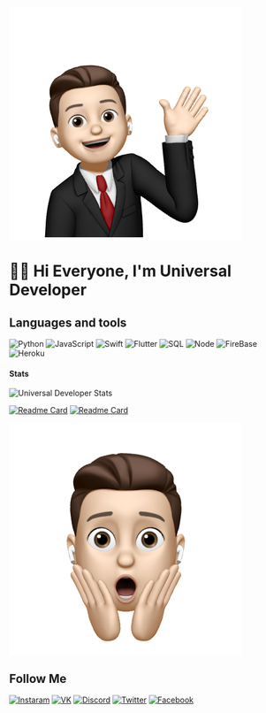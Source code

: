 <img align="center" src="https://github.com/universal-developer/universal-developer/blob/not-main/assets/hello.jpg">

# 👋🏻 Hi Everyone, I'm Universal Developer 

## Languages and tools
![Python](https://img.shields.io/badge/-Python-000?style=for-the-badge&logo=python&logoColor=85C1E9) ![JavaScript](https://img.shields.io/badge/-JavaScript-000?style=for-the-badge&logo=javascript&logoColor=gold) ![Swift](https://img.shields.io/badge/-Swift-000?style=for-the-badge&logo=swift&logoColor=orange) ![Flutter](https://img.shields.io/badge/Flutter-000?style=for-the-badge&logo=Flutter&logoColor=47c5fb) ![SQL](https://img.shields.io/badge/-SQL-000?style=for-the-badge&logo=MYSQL&) ![Node](https://img.shields.io/badge/-Node-000?style=for-the-badge&logo=Node.js) ![FireBase](https://img.shields.io/badge/-FireBase-000?style=for-the-badge&logo=FireBase&logoColor) ![Heroku](https://img.shields.io/badge/-Heroku-000?style=for-the-badge&logo=Heroku&logoColor=6762a6)

#### Stats
![Universal Developer Stats](https://github-readme-stats.vercel.app/api?username=universal-developer&show_icons=true&theme=onedark)

[![Readme Card](https://github-readme-stats.vercel.app/api/pin/?username=universal-developer&repo=github-readme-stats)](https://github.com/universal-developer/solutions.git)
[![Readme Card](https://github-readme-stats.vercel.app/api/pin/?username=universal-developer&repo=github-readme-stats)](https://github.com/universal-developer/universal-developer.git)

<img src="https://github.com/universal-developer/universal-developer/blob/not-main/assets/wow.jpg" align="center">

## Follow Me

[![Instaram](https://img.shields.io/badge/-Instagram-000?style=for-the-badge&logo=Instagram)](https://www.instagram.com/call_me_artush/) [![VK](https://img.shields.io/badge/-VK-000?style=for-the-badge&logo=VK)](https://vk.com/call_me_artush) [![Discord](https://img.shields.io/badge/-Discord-000?style=for-the-badge&logo=Discord)](https://discordapp.com/users/903987809155682394/) [![Twitter](https://img.shields.io/badge/-Twitter-000?style=for-the-badge&logo=Twitter)](https://twitter.com/Call_me_RDK) [![Facebook](https://img.shields.io/badge/-Facebook-000?style=for-the-badge&logo=Facebook)](https://www.facebook.com/profile.php?id=100037614470720)
